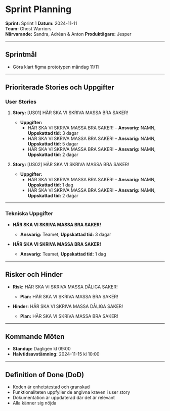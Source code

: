 # Sprint Planning

**Sprint:** Sprint 1
**Datum:** 2024-11-11  
**Team:** Ghost Warriors  
**Närvarande:** Sandra, Adréan & Anton
**Produktägare:** Jesper

---

## Sprintmål

- Göra klart figma prototypen måndag 11/11

---

## Prioriterade Stories och Uppgifter

### User Stories

1. **Story:** [US01] HÄR SKA VI SKRIVA MASSA BRA SAKER!

   - **Uppgifter:**
     - HÄR SKA VI SKRIVA MASSA BRA SAKER! – **Ansvarig:** NAMN, **Uppskattad tid:** 3 dagar
     - HÄR SKA VI SKRIVA MASSA BRA SAKER! – **Ansvarig:** NAMN, **Uppskattad tid:** 5 dagar
     - HÄR SKA VI SKRIVA MASSA BRA SAKER! – **Ansvarig:** NAMN, **Uppskattad tid:** 2 dagar

2. **Story:** [US02] HÄR SKA VI SKRIVA MASSA BRA SAKER!
   - **Uppgifter:**
     - HÄR SKA VI SKRIVA MASSA BRA SAKER! – **Ansvarig:** NAMN, **Uppskattad tid:** 1 dag
     - HÄR SKA VI SKRIVA MASSA BRA SAKER! – **Ansvarig:** NAMN, **Uppskattad tid:** 2 dagar

---

### Tekniska Uppgifter

- **HÄR SKA VI SKRIVA MASSA BRA SAKER!**

  - **Ansvarig:** Teamet, **Uppskattad tid:** 3 dagar

- **HÄR SKA VI SKRIVA MASSA BRA SAKER!**
  - **Ansvarig:** Teamet, **Uppskattad tid:** 1 dag

---

## Risker och Hinder

- **Risk:** HÄR SKA VI SKRIVA MASSA DÅLIGA SAKER!

  - **Plan:** HÄR SKA VI SKRIVA MASSA BRA SAKER!

- **Hinder:** HÄR SKA VI SKRIVA MASSA DÅLIGA SAKER!
  - **Plan:** HÄR SKA VI SKRIVA MASSA BRA SAKER!

---

## Kommande Möten

- **Standup:** Dagligen kl 09:00
- **Halvtidsavstämning:** 2024-11-15 kl 10:00

---

## Definition of Done (DoD)

- Koden är enhetstestad och granskad
- Funktionaliteten uppfyller de angivna kraven i user story
- Dokumentation är uppdaterad där det är relevant
- Alla känner sig nöjda
